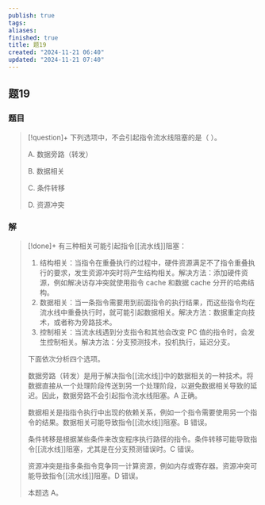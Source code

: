 ```yaml
---
publish: true
tags: 
aliases: 
finished: true
title: 题19
created: "2024-11-21 06:40"
updated: "2024-11-21 07:40"
---
```

## 题19
### 题目
> [!question]+
> 下列选项中，不会引起指令流水线阻塞的是（ ）。
> 
> A. 数据旁路（转发）
> 
> B. 数据相关
> 
> C. 条件转移
> 
> D. 资源冲突
### 解
> [!done]+
> 有三种相关可能引起指令[[流水线]]阻塞：
> 
> 1. 结构相关：当指令在重叠执行的过程中，硬件资源满足不了指令重叠执行的要求，发生资源冲突时将产生结构相关。解决方法：添加硬件资源，例如解决访存冲突就使用指令 cache 和数据 cache 分开的哈弗结构。
> 2. 数据相关：当一条指令需要用到前面指令的执行结果，而这些指令均在流水线中重叠执行时，就可能引起数据相关。解决方法：数据重定向技术，或者称为旁路技术。
> 3. 控制相关：当流水线遇到分支指令和其他会改变 PC 值的指令时，会发生控制相关。解决方法：分支预测技术，投机执行，延迟分支。
> 
> 下面依次分析四个选项。
> 
> 数据旁路（转发）是用于解决指令[[流水线]]中的数据相关的一种技术。将数据直接从一个处理阶段传送到另一个处理阶段，以避免数据相关导致的延迟。因此，数据旁路不会引起指令流水线阻塞。A 正确。
> 
> 数据相关是指指令执行中出现的依赖关系，例如一个指令需要使用另一个指令的结果。数据相关可能导致指令[[流水线]]阻塞。B 错误。
> 
> 条件转移是根据某些条件来改变程序执行路径的指令。条件转移可能导致指令[[流水线]]阻塞，尤其是在分支预测错误时。C 错误。
> 
> 资源冲突是指多条指令竞争同一计算资源，例如内存或寄存器。资源冲突可能导致指令[[流水线]]阻塞。D 错误。
> 
> 本题选 A。